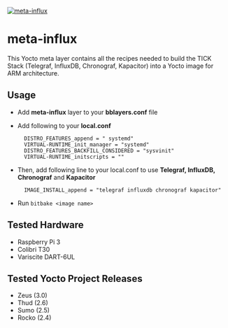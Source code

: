 [![meta-influx](https://img.shields.io/badge/openembedded-layer-blue)](https://layers.openembedded.org/layerindex/branch/master/layer/meta-influx/)
# meta-influx
This Yocto meta layer contains all the recipes needed to build the TICK Stack (Telegraf, InfluxDB, Chronograf, Kapacitor) into a Yocto image for ARM architecture.

## Usage
- Add **meta-influx** layer to your **bblayers.conf** file

- Add following to your **local.conf**

        DISTRO_FEATURES_append = " systemd"
        VIRTUAL-RUNTIME_init_manager = "systemd"
        DISTRO_FEATURES_BACKFILL_CONSIDERED = "sysvinit"
        VIRTUAL-RUNTIME_initscripts = ""

- Then, add following line to your local.conf to use **Telegraf, InfluxDB, Chronograf** and **Kapacitor** 

        IMAGE_INSTALL_append = "telegraf influxdb chronograf kapacitor"

-  Run `bitbake <image name>`

## Tested Hardware
- Raspberry Pi 3 
- Colibri T30
- Variscite DART-6UL

## Tested Yocto Project Releases
- Zeus (3.0)
- Thud (2.6)
- Sumo (2.5)
- Rocko (2.4)
